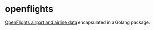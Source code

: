 # openflights

[OpenFlights airport and airline data](https://openflights.org/data.html) encapsulated in a Golang package.
